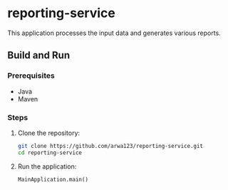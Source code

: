 # reporting-service
This application processes the input data and generates various reports.

## Build and Run

### Prerequisites

- Java
- Maven

### Steps

1. Clone the repository:
    ```sh
    git clone https://github.com/arwa123/reporting-service.git
    cd reporting-service
    ```


3. Run the application:
    ```
   MainApplication.main()
    ```